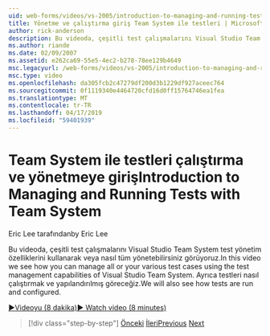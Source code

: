 ```yaml
---
uid: web-forms/videos/vs-2005/introduction-to-managing-and-running-tests-with-team-system
title: Yönetme ve çalıştırma giriş Team System ile testleri | Microsoft Docs
author: rick-anderson
description: Bu videoda, çeşitli test çalışmalarını Visual Studio Team System test yönetim özelliklerini kullanarak veya nasıl tüm yönetebilirsiniz görüyoruz. Ayrıca göreceğiz...
ms.author: riande
ms.date: 02/09/2007
ms.assetid: e262ca69-55e5-4ec2-b278-78ee129b4649
msc.legacyurl: /web-forms/videos/vs-2005/introduction-to-managing-and-running-tests-with-team-system
msc.type: video
ms.openlocfilehash: da305fcb2c47279df200d3b1229df927aceec764
ms.sourcegitcommit: 0f1119340e4464720cfd16d0ff15764746ea1fea
ms.translationtype: MT
ms.contentlocale: tr-TR
ms.lasthandoff: 04/17/2019
ms.locfileid: "59401939"
---
```

# <a name="introduction-to-managing-and-running-tests-with-team-system"></a><span data-ttu-id="15968-104">Team System ile testleri çalıştırma ve yönetmeye giriş</span><span class="sxs-lookup"><span data-stu-id="15968-104">Introduction to Managing and Running Tests with Team System</span></span>

<span data-ttu-id="15968-105">Eric Lee tarafından</span><span class="sxs-lookup"><span data-stu-id="15968-105">by Eric Lee</span></span>

<span data-ttu-id="15968-106">Bu videoda, çeşitli test çalışmalarını Visual Studio Team System test yönetim özelliklerini kullanarak veya nasıl tüm yönetebilirsiniz görüyoruz.</span><span class="sxs-lookup"><span data-stu-id="15968-106">In this video we see how you can manage all or your various test cases using the test management capabilities of Visual Studio Team System.</span></span> <span data-ttu-id="15968-107">Ayrıca testleri nasıl çalıştırmak ve yapılandırılmış göreceğiz.</span><span class="sxs-lookup"><span data-stu-id="15968-107">We will also see how tests are run and configured.</span></span>

[<span data-ttu-id="15968-108">&#9654;Videoyu (8 dakika)</span><span class="sxs-lookup"><span data-stu-id="15968-108">&#9654; Watch video (8 minutes)</span></span>](https://channel9.msdn.com/Blogs/ASP-NET-Site-Videos/introduction-to-managing-and-running-tests-with-team-system)

> [!div class="step-by-step"]
> <span data-ttu-id="15968-109">[Önceki](introduction-to-manual-testing-with-team-system.md)
> [İleri](measuring-the-business-value-of-ajax.md)</span><span class="sxs-lookup"><span data-stu-id="15968-109">[Previous](introduction-to-manual-testing-with-team-system.md)
[Next](measuring-the-business-value-of-ajax.md)</span></span>

